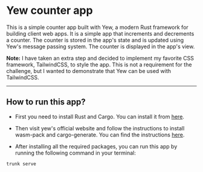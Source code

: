 # Yew counter app

This is a simple counter app built with Yew, a modern Rust framework for building client web apps. It is a simple app that increments and decrements a counter. The counter is stored in the app's state and is updated using Yew's message passing system. The counter is displayed in the app's view.

**Note:** I have taken an extra step and decided to implement my favorite CSS framework, TailwindCSS, to style the app. This is not a requirement for the challenge, but I wanted to demonstrate that Yew can be used with TailwindCSS.

---

## How to run this app?

- First you need to install Rust and Cargo. You can install it from [here](https://www.rust-lang.org/tools/install).

 - Then visit yew's official website and follow the instructions to install wasm-pack and cargo-generate. You can find the instructions [here](https://yew.rs/docs/getting-started/introduction).

- After installing all the required packages, you can run this app by running the following command in your terminal:

```bash
trunk serve
```